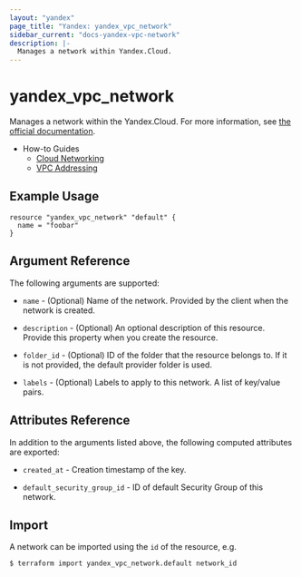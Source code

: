 ```yaml
---
layout: "yandex"
page_title: "Yandex: yandex_vpc_network"
sidebar_current: "docs-yandex-vpc-network"
description: |-
  Manages a network within Yandex.Cloud.
---
```


# yandex\_vpc\_network

Manages a network within the Yandex.Cloud. For more information, see
[the official documentation](https://cloud.yandex.com/docs/vpc/concepts/network#network).

* How-to Guides
    * [Cloud Networking](https://cloud.yandex.com/docs/vpc/)
    * [VPC Addressing](https://cloud.yandex.com/docs/vpc/concepts/address)

## Example Usage

```hcl
resource "yandex_vpc_network" "default" {
  name = "foobar"
}
```

## Argument Reference

The following arguments are supported:

* `name` - (Optional) Name of the network. Provided by the client when the network is created.

* `description` - (Optional) An optional description of this resource. Provide this property when
  you create the resource.

* `folder_id` - (Optional) ID of the folder that the resource belongs to. If it
    is not provided, the default provider folder is used.

* `labels` - (Optional) Labels to apply to this network. A list of key/value pairs.

## Attributes Reference

In addition to the arguments listed above, the following computed attributes are exported:

* `created_at` - Creation timestamp of the key.

* `default_security_group_id` - ID of default Security Group of this network.

## Import

A network can be imported using the `id` of the resource, e.g.

```
$ terraform import yandex_vpc_network.default network_id
```
